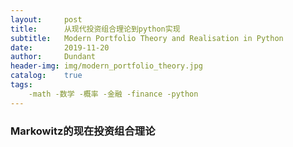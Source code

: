 ```yaml
---
layout:     post
title:      从现代投资组合理论到python实现
subtitle:   Modern Portfolio Theory and Realisation in Python
date:       2019-11-20
author:     Dundant
header-img: img/modern_portfolio_theory.jpg
catalog:    true
tags:
    -math -数学 -概率 -金融 -finance -python
---
```

### Markowitz的现在投资组合理论
